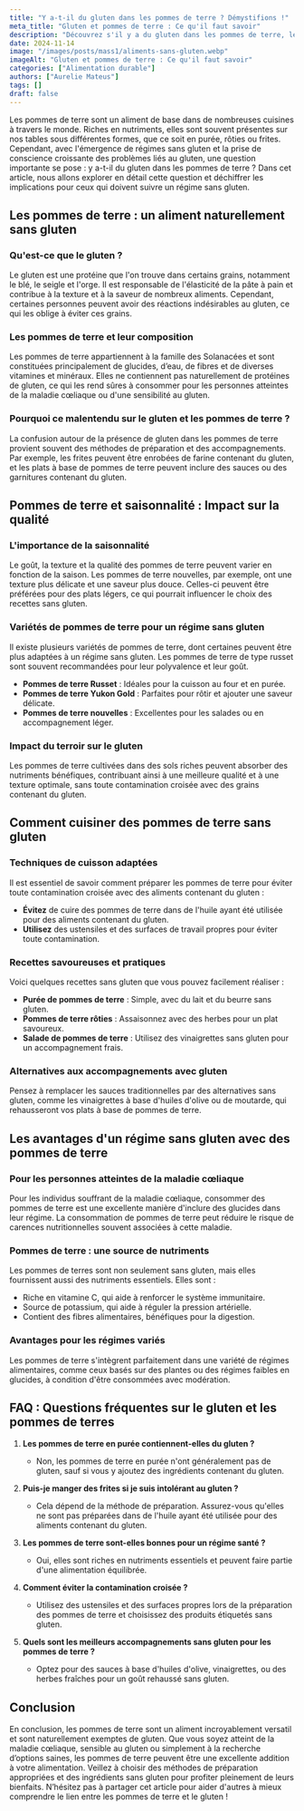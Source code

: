 ```yaml
---
title: "Y a-t-il du gluten dans les pommes de terre ? Démystifions !"
meta_title: "Gluten et pommes de terre : Ce qu'il faut savoir"
description: "Découvrez s'il y a du gluten dans les pommes de terre, les implications pour les régimes alimentaires, et plus encore. Informez-vous dès maintenant!"
date: 2024-11-14
image: "/images/posts/mass1/aliments-sans-gluten.webp"
imageAlt: "Gluten et pommes de terre : Ce qu'il faut savoir"
categories: ["Alimentation durable"]
authors: ["Aurelie Mateus"]
tags: []
draft: false
---
```


Les pommes de terre sont un aliment de base dans de nombreuses cuisines à travers le monde. Riches en nutriments, elles sont souvent présentes sur nos tables sous différentes formes, que ce soit en purée, rôties ou frites. Cependant, avec l'émergence de régimes sans gluten et la prise de conscience croissante des problèmes liés au gluten, une question importante se pose : y a-t-il du gluten dans les pommes de terre ? Dans cet article, nous allons explorer en détail cette question et déchiffrer les implications pour ceux qui doivent suivre un régime sans gluten.

## Les pommes de terre : un aliment naturellement sans gluten

### Qu'est-ce que le gluten ?

Le gluten est une protéine que l'on trouve dans certains grains, notamment le blé, le seigle et l'orge. Il est responsable de l'élasticité de la pâte à pain et contribue à la texture et à la saveur de nombreux aliments. Cependant, certaines personnes peuvent avoir des réactions indésirables au gluten, ce qui les oblige à éviter ces grains.

### Les pommes de terre et leur composition

Les pommes de terre appartiennent à la famille des Solanacées et sont constituées principalement de glucides, d’eau, de fibres et de diverses vitamines et minéraux. Elles ne contiennent pas naturellement de protéines de gluten, ce qui les rend sûres à consommer pour les personnes atteintes de la maladie cœliaque ou d'une sensibilité au gluten.

### Pourquoi ce malentendu sur le gluten et les pommes de terre ?

La confusion autour de la présence de gluten dans les pommes de terre provient souvent des méthodes de préparation et des accompagnements. Par exemple, les frites peuvent être enrobées de farine contenant du gluten, et les plats à base de pommes de terre peuvent inclure des sauces ou des garnitures contenant du gluten.

## Pommes de terre et saisonnalité : Impact sur la qualité

### L'importance de la saisonnalité

Le goût, la texture et la qualité des pommes de terre peuvent varier en fonction de la saison. Les pommes de terre nouvelles, par exemple, ont une texture plus délicate et une saveur plus douce. Celles-ci peuvent être préférées pour des plats légers, ce qui pourrait influencer le choix des recettes sans gluten.

### Variétés de pommes de terre pour un régime sans gluten

Il existe plusieurs variétés de pommes de terre, dont certaines peuvent être plus adaptées à un régime sans gluten. Les pommes de terre de type russet sont souvent recommandées pour leur polyvalence et leur goût. 

- **Pommes de terre Russet** : Idéales pour la cuisson au four et en purée.
- **Pommes de terre Yukon Gold** : Parfaites pour rôtir et ajouter une saveur délicate.
- **Pommes de terre nouvelles** : Excellentes pour les salades ou en accompagnement léger.

### Impact du terroir sur le gluten

Les pommes de terre cultivées dans des sols riches peuvent absorber des nutriments bénéfiques, contribuant ainsi à une meilleure qualité et à une texture optimale, sans toute contamination croisée avec des grains contenant du gluten.

## Comment cuisiner des pommes de terre sans gluten

### Techniques de cuisson adaptées

Il est essentiel de savoir comment préparer les pommes de terre pour éviter toute contamination croisée avec des aliments contenant du gluten :

- **Évitez** de cuire des pommes de terre dans de l'huile ayant été utilisée pour des aliments contenant du gluten.
- **Utilisez** des ustensiles et des surfaces de travail propres pour éviter toute contamination.
  
### Recettes savoureuses et pratiques

Voici quelques recettes sans gluten que vous pouvez facilement réaliser :

- **Purée de pommes de terre** : Simple, avec du lait et du beurre sans gluten.
- **Pommes de terre rôties** : Assaisonnez avec des herbes pour un plat savoureux.
- **Salade de pommes de terre** : Utilisez des vinaigrettes sans gluten pour un accompagnement frais.

### Alternatives aux accompagnements avec gluten

Pensez à remplacer les sauces traditionnelles par des alternatives sans gluten, comme les vinaigrettes à base d'huiles d'olive ou de moutarde, qui rehausseront vos plats à base de pommes de terre.

## Les avantages d'un régime sans gluten avec des pommes de terre

### Pour les personnes atteintes de la maladie cœliaque

Pour les individus souffrant de la maladie cœliaque, consommer des pommes de terre est une excellente manière d'inclure des glucides dans leur régime. La consommation de pommes de terre peut réduire le risque de carences nutritionnelles souvent associées à cette maladie.

### Pommes de terre : une source de nutriments

Les pommes de terres sont non seulement sans gluten, mais elles fournissent aussi des nutriments essentiels. Elles sont :

- Riche en vitamine C, qui aide à renforcer le système immunitaire.
- Source de potassium, qui aide à réguler la pression artérielle.
- Contient des fibres alimentaires, bénéfiques pour la digestion.

### Avantages pour les régimes variés

Les pommes de terre s'intègrent parfaitement dans une variété de régimes alimentaires, comme ceux basés sur des plantes ou des régimes faibles en glucides, à condition d'être consommées avec modération.

## FAQ : Questions fréquentes sur le gluten et les pommes de terres

1. **Les pommes de terre en purée contiennent-elles du gluten ?**
   - Non, les pommes de terre en purée n'ont généralement pas de gluten, sauf si vous y ajoutez des ingrédients contenant du gluten.

2. **Puis-je manger des frites si je suis intolérant au gluten ?**
   - Cela dépend de la méthode de préparation. Assurez-vous qu'elles ne sont pas préparées dans de l'huile ayant été utilisée pour des aliments contenant du gluten.

3. **Les pommes de terre sont-elles bonnes pour un régime santé ?**
   - Oui, elles sont riches en nutriments essentiels et peuvent faire partie d'une alimentation équilibrée.

4. **Comment éviter la contamination croisée ?**
   - Utilisez des ustensiles et des surfaces propres lors de la préparation des pommes de terre et choisissez des produits étiquetés sans gluten.

5. **Quels sont les meilleurs accompagnements sans gluten pour les pommes de terre ?**
   - Optez pour des sauces à base d'huiles d'olive, vinaigrettes, ou des herbes fraîches pour un goût rehaussé sans gluten.

## Conclusion

En conclusion, les pommes de terre sont un aliment incroyablement versatil et sont naturellement exemptes de gluten. Que vous soyez atteint de la maladie cœliaque, sensible au gluten ou simplement à la recherche d’options saines, les pommes de terre peuvent être une excellente addition à votre alimentation. Veillez à choisir des méthodes de préparation appropriées et des ingrédients sans gluten pour profiter pleinement de leurs bienfaits. N’hésitez pas à partager cet article pour aider d'autres à mieux comprendre le lien entre les pommes de terre et le gluten !

